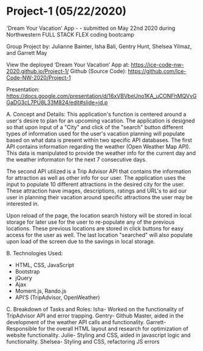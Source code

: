 # Project-1 (05/22/2020) 
'Dream Your Vacation' App - - submitted on May 22nd 2020 during Northwestern FULL STACK FLEX coding bootcamp

Group Project by:
     Julianne Bainter, Isha Bali, Gentry Hunt, Shelsea Yilmaz, and Garrett May 

View the deployed ‘Dream Your Vacation’ App at: https://ice-code-nw-2020.github.io/Project-1/
Github (Source Code): https://github.com/Ice-Code-NW-2020/Project-1

Presentation: https://docs.google.com/presentation/d/16xVBVbeUno1KA_uCONFhMQVvGGaDG3cL7PU8L33M824/edit#slide=id.p


A. Concept and Details: This application's function is centered around a user's desire to plan for an upcoming vacation. The application is designed so that upon input of a "City" and click of the "search" button different types of information used for the user's vacation planning will populate based on what data is present within two specific API databases. The first API contains information regarding the weather (Open Weather Map API). This data is manipulated to provide the weather info for the current day and the weather informaton for the next 7 consecutive days. 

The second API utilized is a Trip Advisor API that contains the information for attraction as well as other info for our user. The application uses the input to populate 10 different attractions in the desired city for the user. These attraction have images, descriptions, ratings and URL's to aid our user in planning their vacation around specific attractions the user may be interested in. 

Upon reload of the page, the location search history will be stored in local storage for later use for the user to re-populate any of the previous locations. These previous locations are stored in click buttons for easy access for the user as well. The last location "searched" will also populate upon load of the screen due to the savings in local storage. 


B. Technologies Used: 
- HTML, CSS, JavaScript 
- Bootstrap 
- jQuery
- Ajax
- Moment.js, Rando.js
- API’S (TripAdvisor, OpenWeather)


C. Breakdown of Tasks and Roles:
Isha- Worked on the functionality of TripAdvisor API and error trapping.
Gentry- Github Master, aided in the development of the weather API calls and  functionality.
Garrett- Responsible for the overall HTML layout and research for optimization of website functionality.
Julie- Styling and CSS, aided in javascript logic and functionality.
Shelsea- Styling and CSS, refactoring JS errors
